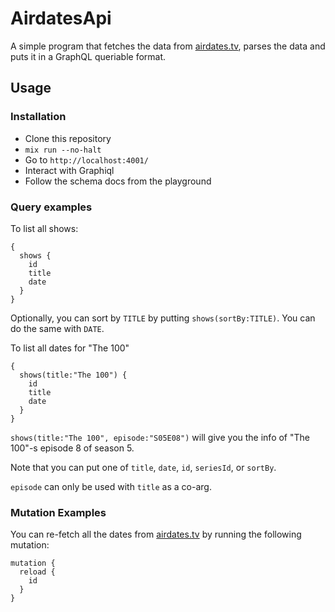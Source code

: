# AirdatesApi

A simple program that fetches the data from [airdates.tv](http://airdates.tv), parses the data and puts it in a GraphQL queriable format.

## Usage

### Installation

- Clone this repository
- `mix run --no-halt`
- Go to `http://localhost:4001/`
- Interact with Graphiql
- Follow the schema docs from the playground

### Query examples

To list all shows:

```
{
  shows {
    id
    title
    date
  }
}
```

Optionally, you can sort by `TITLE` by putting `shows(sortBy:TITLE)`. You can do the same with `DATE`.

To list all dates for "The 100"

```
{
  shows(title:"The 100") {
    id
    title
    date
  }
}
```

`shows(title:"The 100", episode:"S05E08")` will give you the info of "The 100"-s episode 8 of season 5.

Note that you can put one of `title`, `date`, `id`, `seriesId`, or `sortBy`.

`episode` can only be used with `title` as a co-arg.

### Mutation Examples

You can re-fetch all the dates from [airdates.tv](http://airdates.tv) by running the following mutation:

```
mutation {
  reload {
    id
  }
}
```